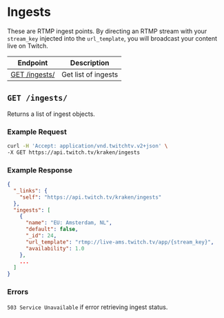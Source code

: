 # Ingests

These are RTMP ingest points. By directing an RTMP stream with your `stream_key` injected into the `url_template`, you will broadcast your content live on Twitch.

| Endpoint | Description |
| ---- | --------------- |
| [GET /ingests/](/v2_resources/ingests.md#get-ingests) | Get list of ingests |

## `GET /ingests/`

Returns a list of ingest objects.

### Example Request

```bash
curl -H 'Accept: application/vnd.twitchtv.v2+json' \
-X GET https://api.twitch.tv/kraken/ingests
```

### Example Response

```json
{
  "_links": {
    "self": "https://api.twitch.tv/kraken/ingests"
  },
  "ingests": [
    {
      "name": "EU: Amsterdam, NL",
      "default": false,
      "_id": 24,
      "url_template": "rtmp://live-ams.twitch.tv/app/{stream_key}",
      "availability": 1.0
    },
    ...
  ]
}
```

### Errors
`503 Service Unavailable` if error retrieving ingest status.
